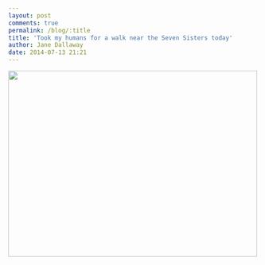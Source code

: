 ```yaml
---
layout: post
comments: true
permalink: /blog/:title
title: 'Took my humans for a walk near the Seven Sisters today'
author: Jane Dallaway
date: 2014-07-13 21:21
---
```


<div><a href="http://static.skitters.dallaway.com/tp_IMG_20140713_135439.jpg"><img src="http://static.skitters.dallaway.com/tp_thumb_IMG_20140713_135439.jpg" width="500" height="375"/></a></div>


  
      
